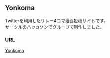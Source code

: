Yonkoma
----

Twitterを利用したリレー4コマ漫画投稿サイトです。  
サークルのハッカソンでグループで制作しました。

### URL
[Yonkoma](http://yonkoma.abcang.net/)
